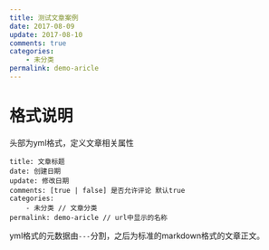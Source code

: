 ```yaml
---
title: 测试文章案例
date: 2017-08-09
update: 2017-08-10
comments: true
categories: 
    - 未分类
permalink: demo-aricle
---
```


# 格式说明

头部为yml格式，定义文章相关属性

```
title: 文章标题
date: 创建日期
update: 修改日期
comments: [true | false] 是否允许评论 默认true
categories: 
    - 未分类 // 文章分类
permalink: demo-aricle // url中显示的名称
```

yml格式的元数据由`---`分割，之后为标准的markdown格式的文章正文。